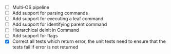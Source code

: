- [ ] Multi-OS pipeline
- [ ] Add support for parsing commands
- [ ] Add support for executing a leaf command
- [ ] Add support for identifying parent command
- [ ] Hierarchical deinit in Command
- [ ] Add support for flags
- [X] Correct all tests which return error, the unit tests need to ensure that the tests fail if error is not returned